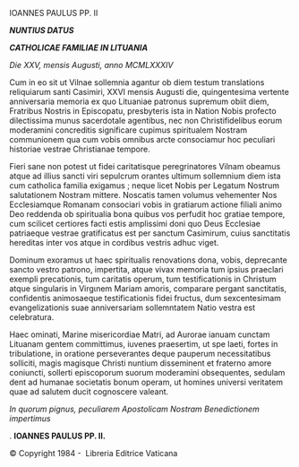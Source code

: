 IOANNES PAULUS PP. II

***NUNTIUS DATUS***

***CATHOLICAE FAMILIAE IN LITUANIA***

*Die XXV, mensis Augusti, anno MCMLXXXIV*

Cum in eο sit ut Vilnae sollemnia agantur ob diem testum translations reliquiarum santi Casimiri, XXVΙ mensis Augusti die, quingentesima vertente anniversaria memoria ex quo Lituaniae patronus supremum obiit diem, Fratribus Nostris in Episcopatu, presbyteris ista in Nation Nobis profecto dilectissima munus sacerdotale agentibus, nec non Christifidelibus eorum moderamini concreditis significare cupimus spiritualem Nostram communionem qua cum vobis omnibus arcte consociamur hoc peculiari historiae vestrae Christianae tempore.

Fieri sane non potest ut fidei caritatisque peregrinatores Vilnam obeamus atque ad illius sancti viri sepulcrum orantes ultimum sollemnium diem ista cum catholica familia exigamus ; neque licet Nobis per Legatum Nostrum salutationem Nostram mittere. Noscatis tamen volumus vehementer Nos Ecclesiamque Romanam cοnsociari vobis in gratiarum actione filiali animo Deo reddenda ob spiritualia bona quibus vos perfudit hoc gratiae tempore, cum scilicet certiores facti estis amplissimi doni quo Deus Ecclesiae patriaeque vestrae gratificatus est per sanctum Casimirum, cuius sanctitatis hereditas inter vos atque in cordibus vestris adhuc viget.

Dominum exoramus ut haec spiritualis renovations dona, vobis, deprecante sancto vestro patrono, impertita, atque vivax memoria tum ipsius praeclari exempli precationis, tum caritatis operum, tum testificationis in Christum atque singularis in Virgιnem Mariam amoris, comparare pergant sanctitatis, confidentis animosaeque testificationis fidei fructus, dum sexcentesimam evangelizationis suae anniversariam sollemntatem Natio vestra est celebratura.

Haec ominati, Marine misericordiae Matri, ad Aurorae ianuam cunctam Lituanam gentem committimus, iuvenes praesertim, ut spe laeti, fortes in tribulatione, in oratione perseverantes deque pauperum necessitatibus sοlliciti, magis magisque Christi nuntium disseminent et fraterno amore coniuncti, sollerti episcoporum suorum moderamini obsequentes, sedulam dent ad humanae societatis bonum operam, ut homines universi veritatem quae ad salutem ducit cognoscere valeant.

*In quorum pignus, peculiarem Apostolicam Nostram Benedictionem impertimus*

. **IOANNES PAULUS PP. II.**

© Copyright 1984 -  Libreria Editrice Vaticana